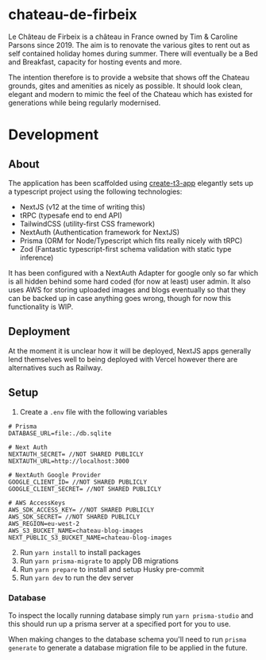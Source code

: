 # chateau-de-firbeix

Le Château  de Firbeix is a château in France owned by Tim & Caroline Parsons since 2019.
The aim is to renovate the various gites to rent out as self contained holiday homes during summer. 
There will eventually be a Bed and Breakfast, capacity for hosting events and more.  

The intention therefore is to provide a website that shows off the Chateau grounds, gites and amenities as nicely as possible.
It should look clean, elegant and modern to mimic the feel of the Chateau which has existed for generations while being regularly modernised.

# Development 

## About

The application has been scaffolded using [create-t3-app](https://create.t3.gg) elegantly sets up a typescript project using the following technologies: 

- NextJS (v12 at the time of writing this)
- tRPC (typesafe end to end API)
- TailwindCSS (utility-first CSS framework)
- NextAuth (Authentication framework for NextJS)
- Prisma (ORM for Node/Typescript which fits really nicely with tRPC)
- Zod (Fantastic typescript-first schema validation with static type inference)

It has been configured with a NextAuth Adapter for google only so far which is all hidden behind some hard coded (for now at least) user admin. 
It also uses AWS for storing uploaded images and blogs eventually so that they can be backed up in case anything goes wrong, though for now this functionality is WIP.

## Deployment

At the moment it is unclear how it will be deployed, NextJS apps generally lend themselves well to being deployed with Vercel however there are alternatives such as Railway.

## Setup

1. Create a `.env` file with the following variables

```
# Prisma
DATABASE_URL=file:./db.sqlite

# Next Auth
NEXTAUTH_SECRET= //NOT SHARED PUBLICLY
NEXTAUTH_URL=http://localhost:3000

# NextAuth Google Provider
GOOGLE_CLIENT_ID= //NOT SHARED PUBLICLY
GOOGLE_CLIENT_SECRET= //NOT SHARED PUBLICLY

# AWS AccessKeys
AWS_SDK_ACCESS_KEY= //NOT SHARED PUBLICLY
AWS_SDK_SECRET= //NOT SHARED PUBLICLY
AWS_REGION=eu-west-2
AWS_S3_BUCKET_NAME=chateau-blog-images
NEXT_PUBLIC_S3_BUCKET_NAME=chateau-blog-images
```

2. Run `yarn install` to install packages
3. Run `yarn prisma-migrate` to apply DB migrations
4. Run `yarn prepare` to install and setup Husky pre-commit
5. Run `yarn dev` to run the dev server

### Database

To inspect the locally running database simply run `yarn prisma-studio` and this should
run up a prisma server at a specified port for you to use.

When making changes to the database schema you'll need to run `prisma generate` to generate
a database migration file to be applied in the future.
